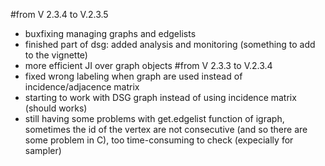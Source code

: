 #from V 2.3.4 to V.2.3.5
* buxfixing managing graphs and edgelists
* finished part of dsg: added analysis and monitoring (something to add to the vignette)
* more efficient JI over graph objects
#from V 2.3.3 to V.2.3.4
* fixed wrong labeling when graph are used instead of incidence/adjacence matrix
* starting to work with DSG graph instead of using incidence matrix (should works)
* still having some problems with get.edgelist function of igraph, sometimes the id of the vertex are not consecutive (and so there are some problem in C), too time-consuming to check (expecially for sampler)

